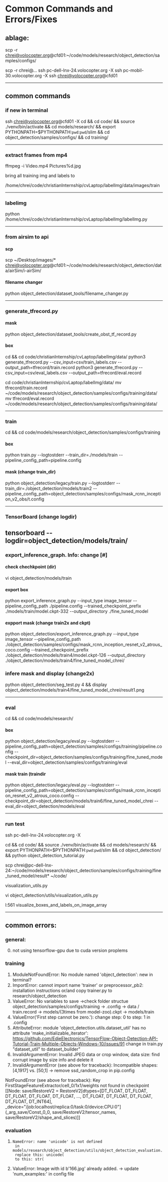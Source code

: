 # Common Commands and Errors/Fixes
## ablage:
scp -r chrei@volocopter.org@cfd01:~/code/models/research/object_detection/samples/configs/

scp -r chrei@...
ssh pc-dell-lnx-24.volocopter.org -X
ssh pc-mobil-30.volocopter.org -X
ssh chrei@volocopter.org@cfd01

----------
## common commands
### if new in terminal

ssh chrei@volocopter.org@cfd01 -X
cd && cd code/ && source ./venv/bin/activate && cd models/research/ && export PYTHONPATH=$PYTHONPATH:`pwd`:`pwd`/slim && cd object_detection/samples/configs/ && cd training/

------------
### extract frames from mp4

ffmpeg -i Video.mp4 Pictures%d.jpg

bring all training img and labels to

/home/chrei/code/christianInternship/cvLaptop/labelImg/data/images/train

----------------
### labelimg

python /home/chrei/code/christianInternship/cvLaptop/labelImg/labelImg.py

----------
### from airsim to api
#### scp
scp  ~/Desktop/images/* chrei@volocopter.org@cfd01:~/code/models/research/object_detection/data/airSim/i-airSim/

#### filename changer
python object_detection/dataset_tools/filename_changer.py


----------------
### generate_tfrecord.py

#### mask
python object_detection/dataset_tools/create_obst_tf_record.py

#### box
cd && cd code/christianInternship/cvLaptop/labelImg/data/
python3 generate_tfrecord.py --csv_input=csv/train_labels.csv --output_path=tfrecord/train.record
python3 generate_tfrecord.py --csv_input=csv/eval_labels.csv --output_path=tfrecord/eval.record

cd code/christianInternship/cvLaptop/labelImg/data/
mv tfrecord/train.record ~/code/models/research/object_detection/samples/configs/training/data/
mv tfrecord/eval.record ~/code/models/research/object_detection/samples/configs/training/data/

---------

### train

cd && cd code/models/research/object_detection/samples/configs/training

#### box
python train.py --logtostderr --train_dir=./models/train --pipeline_config_path=pipeline.config

#### mask (change train_dir)
python object_detection/legacy/train.py --logtostderr --train_dir=./object_detection/models/train2 --pipeline_config_path=object_detection/samples/configs/mask_rcnn_inception_v2_obs/t.config

-------------

### TensorBoard (change logdir)

tensorboard --logdir=object_detection/models/train/
------------------------

### export_inference_graph. Info: change [#]

#### check chechkpoint (dir)
vi object_detection/models/train

#### export box
python export_inference_graph.py --input_type image_tensor --pipeline_config_path ./pipeline.config --trained_checkpoint_prefix ./models/train/model.ckpt-332 --output_directory ./fine_tuned_model

#### expport mask (change train2x and ckpt)
python object_detection/export_inference_graph.py --input_type image_tensor --pipeline_config_path ./object_detection/samples/configs/mask_rcnn_inception_resnet_v2_atrous_coco.config --trained_checkpoint_prefix ./object_detection/models/train4/model.ckpt-126 --output_directory ./object_detection/models/train4/fine_tuned_model_chrei/

### infere mask and display (change2x)
python object_detection/seg_test.py 4 && display object_detection/models/train4/fine_tuned_model_chrei/result1.png




----------------

### eval

cd && cd code/models/research/

#### box
python object_detection/legacy/eval.py --logtostderr --pipeline_config_path=object_detection/samples/configs/training/pipeline.config     --checkpoint_dir=object_detection/samples/configs/training/fine_tuned_model     --eval_dir=object_detection/samples/configs/training/eval

#### mask train (traindir
python object_detection/legacy/eval.py --logtostderr --pipeline_config_path=object_detection/samples/configs/mask_rcnn_inception_resnet_v2_atrous_coco.config --checkpoint_dir=object_detection/models/train6/fine_tuned_model_chrei --eval_dir=object_detection/models/eval



-----------------------

### run test 

ssh pc-dell-lnx-24.volocopter.org -X

cd && cd code/ && source ./venv/bin/activate && cd models/research/ && export PYTHONPATH=$PYTHONPATH:`pwd`:`pwd`/slim && cd object_detection/ && python object_detection_tutorial.py

scp chrei@pc-dell-lnx-24:~/code/models/research/object_detection/samples/configs/training/fine_tuned_model/result* ~/code/

visualization_utils.py

vi object_detection/utils/visualization_utils.py
 
l:561 visualize_boxes_and_labels_on_image_array

---------------








## common errors:
### general:
0. not using tensorflow-gpu due to cuda version proplems

### training 
1. ModuleNotFoundError: No module named 'object_detection': new in terminal?
2. ImportError: cannot import name 'trainer' or preprocessor_pb2: installation instructions or/and copy trainer.py to research/object_detection
3.  ValueError: No variables to save ->check folder structue
	object_detection/samples/configs/training
					-> .config
					-> data / train.record
					-> models/(3times from model-zoo).ckpt 
					-> models/train
4. ValueError('First step cannot be zero.'): change step: 0 to step: 1 in .config
5. AttributeError: module 'object_detection.utils.dataset_util' has no attribute 'make_initializable_iterator':
https://github.com/EdjeElectronics/TensorFlow-Object-Detection-API-Tutorial-Train-Multiple-Objects-Windows-10/issues/91
change in train.py "dataset_util" to dataset_builder"
5. InvalidArgumentError: Invalid JPEG data or crop window, data size: find corrupt image by size info and delete it
6. InvalidArgumentError (see above for traceback): Incompatible shapes: [4,1917] vs. [50,1] -> remove ssd_random_crop in pip.config

NotFoundError (see above for traceback): Key FirstStageFeatureExtractor/cell_0/1x1/weights not found in checkpoint
	 [[Node: save/RestoreV2 = RestoreV2[dtypes=[DT_FLOAT, DT_FLOAT, DT_FLOAT, DT_FLOAT, DT_FLOAT, ..., DT_FLOAT, DT_FLOAT, DT_FLOAT, DT_FLOAT, DT_INT64], _device="/job:localhost/replica:0/task:0/device:CPU:0"](_arg_save/Const_0_0, save/RestoreV2/tensor_names, save/RestoreV2/shape_and_slices)]]

### evaluation
1.     NameError: name 'unicode' is not defined
		in models/research/object_detection/utils/object_detection_evaluation.py"
		replace this: unicode(
		to this: str(
2. ValueError: Image with id b'166.jpg' already added. -> update 'num_examples:' in config file





